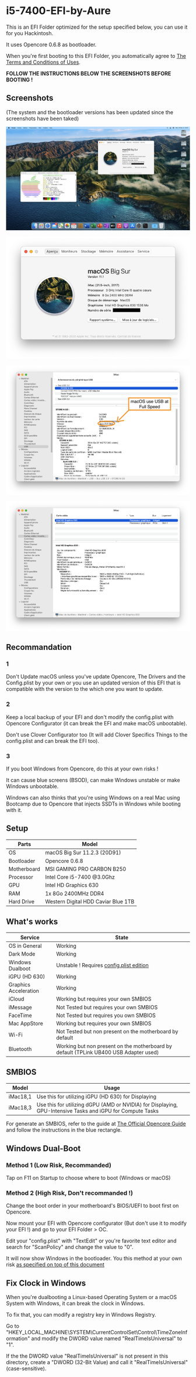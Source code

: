 # i5-7400-EFI-by-Aure

This is an EFI Folder optimized for the setup specified below, you can use it for you Hackintosh.

It uses Opencore 0.6.8 as bootloader.

When you're first booting to this EFI Folder, you automatically agree to [The Terms and Conditions of Uses](https://github.com/AurelienAudero/i5-7400-EFI-by-Aure/LICENSE.md).

**FOLLOW THE INSTRUCTIONS BELOW THE SCREENSHOTS BEFORE BOOTING !**

## Screenshots

(The system and the bootloader versions has been updated since the screenshots have been taked)

![Global-View-of-System](/Images/Global-View-of-System.png)

![About-This-Mac](/Images/About-This-Mac.png)

![System-Report-USB](/Images/System-Report-USB.png)

![System-Report-Displays](/Images/System-Report-Displays.png)

## Recommandation

### 1

Don't Update macOS unless you've update Opencore, The Drivers and the Config.plist by your own or you use an updated version of this EFI that is compatible with the version to the which one you want to update.

### 2

Keep a local backup of your EFI and don't modify the config.plist with Opencore Configurator (it can break the EFI and make macOS unbootable).

Don't use Clover Configurator too (It will add Clover Specifics Things to the config.plist and can break the EFI too).

### 3

If you boot Windows from Opencore, do this at your own risks !

It can cause blue screens (BSOD), can make Windows unstable or make Windows unbootable.

Windows can also thinks that you're using Windows on a real Mac using Bootcamp due to Opencore that injects SSDTs in Windows while booting with it.

## Setup
| Parts       | Model                               |
|-------------|-------------------------------------|
| OS          | macOS Big Sur 11.2.3 (20D91)        |
| Bootloader  | Opencore 0.6.8                      |
| Motherboard | MSI GAMING PRO CARBON B250          |
| Processor   | Intel Core i5-7400 @3.0Ghz          |
| GPU         | Intel HD Graphics 630               |
| RAM         | 1x 8Go 2400MHz DDR4                 |
| Hard Drive  | Western Digital HDD Caviar Blue 1TB |

## What's works

| Service               | State                                                                                                                  |
|-----------------------|------------------------------------------------------------------------------------------------------------------------|
| OS in General         | Working                                                                                                                |
| Dark Mode             | Working                                                                                                                |
| Windows Dualboot      | Unstable ! Requires [config.plist edition](https://github.com/AurelienAudero/i5-7400-EFI-by-Aure#windows-dual-boot)    |
| iGPU (HD 630)         | Working                                                                                                                |
| Graphics Acceleration | Working                                                                                                                |
| iCloud                | Working but requires your own SMBIOS                                                                                   |
| iMessage              | Not Tested but requires your own SMBIOS                                                                                |
| FaceTime              | Not Tested but requires you own SMBIOS                                                                                 |
| Mac AppStore          | Working but requires your own SMBIOS                                                                                   |
| Wi-Fi                 | Not Tested but non present on the motherboard by default                                                               |
| Bluetooth             | Working but non present on the motherboard by default (TPLink UB400 USB Adapter used)                                  |

## SMBIOS

| Model    | Usage                                                                                                      |
|----------|------------------------------------------------------------------------------------------------------------|
| iMac18,1 | Use this for utilizing iGPU (HD 630) for Displaying                                                        |
| iMac18,3 | Use this for utilizing dGPU (AMD or NVIDIA) for Displaying, GPU-Intensive Tasks and iGPU for Compute Tasks |

For generate an SMBIOS, refer to the guide at [The Official Opencore Guide](https://dortania.github.io/OpenCore-Install-Guide/config.plist/kaby-lake.html#platforminfo) and follow the instructions in the blue rectangle.

## Windows Dual-Boot

### Method 1 (Low Risk, Recommanded)

Tap on F11 on Startup to choose where to boot (Windows or macOS)

### Method 2 (High Risk, Don't recommanded !)

Change the boot order in your motherboard's BIOS/UEFI to boot first on Opencore.

Now mount your EFI with Opencore configurator (But don't use it to modify your EFI !) and go to your EFI Folder > OC.

Edit your "config.plist" with "TextEdit" or you're favorite text editor and search for "ScanPolicy" and change the value to "0".

It will now show Windows in the bootloader. You this method at your own risk [as specified on top of this document](https://github.com/AurelienAudero/i5-7400-EFI-by-Aure#recommandation)

## Fix Clock in Windows

When you're dualbooting a Linux-based Operating System or a macOS System with Windows, it can break the clock in Windows.

To fix that, you can modify a registry key in Windows Registry.

Go to "HKEY_LOCAL_MACHINE\SYSTEM\CurrentControlSet\Control\TimeZoneInformation" and modify the DWORD value named "RealTimeIsUniversal" to "1".

If the the DWORD value "RealTimeIsUniversal" is not present in this directory, create a "DWORD (32-Bit Value) and call it "RealTimeIsUniversal" (case-sensitive).
